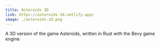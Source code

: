 ```yaml
---
title: Asteroids 3D
link: https://asteroids-3d.netlify.app/
image: ./asteroids-3d.png
---
```

A 3D version of the game Asteroids, written in Rust with the Bevy game engine

